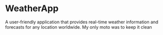# WeatherApp
 A user-friendly application that provides real-time weather information and forecasts for any location worldwide. My only moto was to keep it clean
